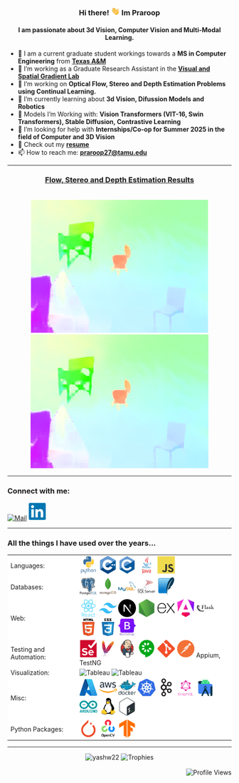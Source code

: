 
[github url]: https://github.com/PraroopChanda

<div align="center">
  <!--<img src="/readme_media/github_banner.jpg">-->
  <h3>Hi there! <img alt="" src = "/readme_media/wave.gif" width = 20px> Im Praroop</h3>
  <h4>I am passionate about 3d Vision, Computer Vision and Multi-Modal Learning.</h4>
</div>
<!-- <hr/> -->

<ul>
  <li> 📖 I am a current graduate student workings towards a <b>MS in Computer Engineering</b> from <b><a href="https://www.linkedin.com/in/praroop-chanda-b263441a7/">Texas A&M </a></b>
  </li>
  <li> 🔭 I’m working as a Graduate Research Assistant in the <b><a href= "https://visual-and-spatial-gradient-lab.github.io/vsg.github.io/index.html">Visual and Spatial Gradient Lab</a></b> </li>
  <li> 🔭 I’m working on <b>Optical Flow, Stereo and Depth Estimation Problems using Continual Learning.</b> </li>
  <li> 🌱 I’m currently learning about <b>3d Vision, Difussion Models and Robotics </b> </li>
  <li>🤖 Models I’m Working with: <b> Vision Transformers (VIT-16, Swin Transformers), Stable Diffusion, Contrastive Learning </b> </li>
  <li> 🤔 I’m looking for help with <b>Internships/Co-op for Summer 2025 in the field of Computer and 3D Vision</b> </li>
  <li> 📄 Check out my <b><a href="https://drive.google.com/file/d/1LJhtFFMk4DoyhFBRJjhM_Ko-KPB3smY1/view?usp=sharing">resume</a></b> </li>
  <li> 📫 How to reach me: <b><a href="mailto:praroop27@tamu.edu">praroop27@tamu.edu</a></b> </li>
</ul>
<hr/>

<h3 align="center">
<ins>Flow, Stereo and Depth Estimation Results</ins>
</h3><br/>

<div align="center">
  <img height ="300" src="/readme_media/Flow.png">
  <img height ="300" src="/readme_media/Flow1.png">
</div> 
<hr/> 

<div>
  <h3>Connect with me:</h3>
  <a href="mailto:praroop27@tamu.edu"><img height="40" src="https://img.icons8.com/?id=P7UIlhbpWzZm&format=png" alt="Mail"/></a>
  <a href="https://www.linkedin.com/in/praroop-chanda-b263441a7/"><img height="40" src="https://raw.githubusercontent.com/devicons/devicon/master/icons/linkedin/linkedin-original.svg" alt="LinkedIn"/></a>
</div>
<hr/>

<div>
  <h3>All the things I have used over the years...</h3>
  <table style="background-color: white;">
    <tr> <td>Languages:</td>
      <td>
        <img height="40" src="https://raw.githubusercontent.com/devicons/devicon/master/icons/python/python-original-wordmark.svg" alt="Python" />
        <img height="40" src="https://raw.githubusercontent.com/devicons/devicon/master/icons/cplusplus/cplusplus-original.svg" alt="C++"/>
        <img height="40" src="https://raw.githubusercontent.com/devicons/devicon/master/icons/c/c-original.svg" alt="C"/>
        <img height="40" src="https://raw.githubusercontent.com/devicons/devicon/master/icons/java/java-original-wordmark.svg" alt="Java"/>
        <img height="40" src="https://raw.githubusercontent.com/devicons/devicon/master/icons/javascript/javascript-original.svg" alt="JavaScript"/>
      </td>
    </tr>
    <tr> <td>Databases:</td>
      <td>
        <img height="40" src="https://raw.githubusercontent.com/devicons/devicon/master/icons/postgresql/postgresql-original-wordmark.svg" alt="PostgreSQL"/>
        <img height="40" src="https://raw.githubusercontent.com/devicons/devicon/master/icons/mongodb/mongodb-original-wordmark.svg" alt="MongoDB"/>
        <img height="40" src="https://raw.githubusercontent.com/devicons/devicon/master/icons/mysql/mysql-original-wordmark.svg" alt="MySQL"/>
        <img height="40" src="https://raw.githubusercontent.com/devicons/devicon/master/icons/microsoftsqlserver/microsoftsqlserver-original-wordmark.svg" alt="MS SQL Server"/>
        <img height="40" src="https://raw.githubusercontent.com/devicons/devicon/master/icons/sqlite/sqlite-original.svg" alt="SQLite"/>
      </td>
    </tr>
    <tr> <td>Web:</td>
      <td>
        <img height="40" src="https://raw.githubusercontent.com/devicons/devicon/master/icons/react/react-original-wordmark.svg" alt="React"/>
        <img height="40" src="https://raw.githubusercontent.com/devicons/devicon/master/icons/tailwindcss/tailwindcss-original.svg" alt="Tailwind CSS"/>
        <img height="40" src="https://raw.githubusercontent.com/devicons/devicon/master/icons/nextjs/nextjs-original.svg" alt="Next.js"/>
        <img height="40" src="https://raw.githubusercontent.com/devicons/devicon/master/icons/nodejs/nodejs-original.svg" alt="Node.js"/>
        <img height="40" src="https://raw.githubusercontent.com/devicons/devicon/master/icons/express/express-original.svg" alt="Express.js"/>
        <img height="40" src="https://raw.githubusercontent.com/devicons/devicon/master/icons/angular/angular-original.svg" alt="Angular"/>
        <img height="40" src="https://raw.githubusercontent.com/devicons/devicon/master/icons/flask/flask-original-wordmark.svg" alt="Flask"/>
        <img height="40" src="https://raw.githubusercontent.com/devicons/devicon/master/icons/html5/html5-original-wordmark.svg" alt="HTML5"/>
        <img height="40" src="https://raw.githubusercontent.com/devicons/devicon/master/icons/css3/css3-original-wordmark.svg" alt="CSS3"/>
        <img height="40" src="https://raw.githubusercontent.com/devicons/devicon/master/icons/bootstrap/bootstrap-original-wordmark.svg" alt="Bootstrap"/>
      </td>
    </tr>
    <tr> <td>Testing and Automation:</td>
      <td>
        <img height="40" src="https://raw.githubusercontent.com/devicons/devicon/master/icons/selenium/selenium-original.svg" alt="Selenium"/>
        <img height="40" src="https://raw.githubusercontent.com/devicons/devicon/master/icons/maven/maven-original.svg" alt="Maven"/>
        <img height="40" src="https://raw.githubusercontent.com/devicons/devicon/master/icons/jenkins/jenkins-original.svg" alt="Jenkins"/>
        <img height="40" src="https://raw.githubusercontent.com/devicons/devicon/master/icons/cucumber/cucumber-plain.svg" alt="Cucumber"/>
        <img height="40" src="https://raw.githubusercontent.com/devicons/devicon/master/icons/git/git-original.svg" alt="Git"/>
        <img height="40" src="https://raw.githubusercontent.com/devicons/devicon/master/icons/postman/postman-original.svg" alt="Postman"/>
        <span>Appium, TestNG</span>
      </td>
    </tr>
    <tr> <td>Visualization:</td>
      <td>
        <img height="40" src="https://img.icons8.com/?size=400&id=qYfwpsRXEcpc&format=png" alt="Tableau"/>
        <img height="40" src="https://img.icons8.com/?size=400&id=9Kvi1p1F0tUo&format=png" alt="Tableau"/>
      </td>
    </tr>
    <tr> <td>Misc:</td>
      <td>
        <img height="40" src="https://raw.githubusercontent.com/devicons/devicon/master/icons/azure/azure-original.svg" alt="Azure"/>
        <img height="40" src="https://raw.githubusercontent.com/devicons/devicon/master/icons/amazonwebservices/amazonwebservices-original-wordmark.svg" alt="AWS"/>
        <img height="40" src="https://raw.githubusercontent.com/devicons/devicon/master/icons/docker/docker-original-wordmark.svg" alt="Docker"/>
        <img height="40" src="https://raw.githubusercontent.com/devicons/devicon/master/icons/kubernetes/kubernetes-original.svg" alt="Kubernetes"/>
        <img height="40" src="https://raw.githubusercontent.com/devicons/devicon/master/icons/apachekafka/apachekafka-original.svg" alt="Kafka"/>
        <img height="40" src="https://raw.githubusercontent.com/devicons/devicon/master/icons/graphql/graphql-plain-wordmark.svg" alt="GraphQL"/>
        <img height="40" src="https://raw.githubusercontent.com/devicons/devicon/master/icons/androidstudio/androidstudio-original.svg" alt="Android Studio"/>
        <img height="40" src="https://raw.githubusercontent.com/devicons/devicon/master/icons/arduino/arduino-original-wordmark.svg" alt="Arduino"/>
        <img height="40" src="https://raw.githubusercontent.com/devicons/devicon/master/icons/linux/linux-original.svg" alt="Linux"/>
        <img height="40" src="https://raw.githubusercontent.com/devicons/devicon/master/icons/bash/bash-original.svg" alt="Bash"/>
      </td>
    </tr>
    <tr> <td>Python Packages:</td>
      <td>
        <img height="40" src="https://raw.githubusercontent.com/devicons/devicon/master/icons/pytorch/pytorch-original.svg" alt="PyTorch"/>
        <img height="40" src="https://raw.githubusercontent.com/devicons/devicon/master/icons/opencv/opencv-original-wordmark.svg" alt="OpenCV"/>
        <img height="40" src="https://raw.githubusercontent.com/devicons/devicon/master/icons/tensorflow/tensorflow-original.svg" alt="TensorFlow"/>
      </td>
    </tr>
  </table>
</div>
<hr/>

<div align="center">
<!--   <img src="https://github-readme-stats.vercel.app/api?username=yashw22&show_icons=true&theme=transparent&count_private=true" alt="Github Stats" /> -->
<!--   <img src="https://github-readme-stats.vercel.app/api/top-langs/?username=yashw22&theme=transparent&show_icons=true&layout=compact" alt="Most Used Languages" /><br/> -->
  <img src="https://github-readme-streak-stats.herokuapp.com/?user=yashw22" alt="yashw22" />
  <img src="https://github-profile-trophy.vercel.app/?username=yashw22&rank=-?&column=4" alt="Trophies" />
</div>

<br/>
<div align="right">
  <img src="https://komarev.com/ghpvc/?username=yashw22&style=flat&color=828bed" alt="Profile Views" />
</div>

<!--
About me section
- 🔭 I’m currently working on working 
- 🌱 I’m currently learning learnings 
- 👯 I’m looking to collaborate on collaborte 
- 🤔 I’m looking for help with looking 
- 💬 Ask me about ask_me 
- 📫 How to reach me: reach_me 
- 😄 Pronouns: pronouns 
- ⚡ Fun fact: fun_fact
-->
